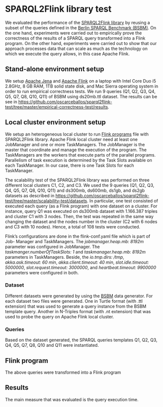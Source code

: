 # SPARQL2Flink library test
We evaluated the performance of the [SPARQL2Flink library](https://github.com/oscarceballos/sparql2flink) by reusing a subset of the queries defined in the [Berlin SPARQL Benchmark (BSBM)](http://wifo5-03.informatik.uni-mannheim.de/bizer/berlinsparqlbenchmark/). On the one hand, experiments were carried out to empirically prove the correctness of the results of a SPARQL query transformed into a Flink program. On the other hand, experiments were carried out to show that our approach processes data that can scale as much as the technology on which we execute the query allows, in this case Apache Flink.

## Stand-alone environment setup
We setup [Apache Jena](https://jena.apache.org) and [Apache Flink](https://flink.apache.org) on a laptop with Intel Core Duo i5 2.8GHz, 8 GB RAM, 1TB solid state disk, and Mac Sierra operating system in order to run empirical correctness tests. We run 9 queries (Q1, Q2, Q3, Q4, Q5, Q7, Q8, Q10, Q11) of BSBM using ds20mb.ttl dataset. The results can be see in https://github.com/oscarceballos/sparql2flink-test/tree/master/empirical-correctness-test/results.


## Local cluster environment setup
We setup an heterogeneous local cluster to run [Flink programs](https://github.com/oscarceballos/sparql2flink-test/tree/master/flink-programs) file with SPARQL2Flink library. Apache Flink local cluster need at least one JobManager and one or more TaskManagers. The JobManager is the master that coordinate and manage the execution of the program. The TaskManagers are the workers that execute parts of the parallel programs. Parallelism of task execution is determined by the Task Slots available on each TaskManager. In our case, there is one Task Slots for each TaskManager.

The scalability test of the SPARQL2Flink library was performed on three different local clusters C1, C2, and C3. We used the 9 queries (Q1, Q2, Q3, Q4, Q5, Q7, Q8, Q10, Q11) and ds300mb, ds600mb, ds1gb, and ds2gb datasets as described in https://github.com/oscarceballos/sparql2flink-test/tree/master/scalability-test/datasets. In particular, one test consisted of executed each query (as a Flink program) with one dataset on a cluster. For instance, query Q1 was executed on ds300mb dataset with 1.166.387 triples and cluster C1 with 3 nodes. Then, the test was repeated in the same way changing the dataset and the nodes number in the cluster (C2 with 6 nodes and C3 with 10 nodes). Hence, a total of 108 tests were conducted.

Flink’s configurations are done in the flink-conf.yaml file which is part of Job- Manager and TaskManagers. The *jobmanager.heap.mb: 8192m* parameter was configured in JobManager. The *taskmanger.numberOfTaskSlots: 1* and *taskmanager.heap.mb: 8192m* parameters in TaskManagers. Beside, the *io.tmp.dirs: /tmp*, *akka.ask.timeout: 60 min*, *akka.client.timeout: 40 min*, *slot.idle.timeout: 5000000*, *slot.request.timeout: 3000000*, and *heartbeat.timeout: 9900000* parameters were configured in both.

### Dataset
Different datasets were generated by using the [BSBM](http://wifo5-03.informatik.uni-mannheim.de/bizer/berlinsparqlbenchmark/) data generator. For each dataset two files were generated. One in Turtle format (with .ttl extension) that was used to generate a query instance from the BSBM template query. Another in N-Triples format (with .nt extension) that was used to probe the query on Apache Flink local cluster.

### Queries
Based on the dataset generated, the SPARQL queries templates Q1, Q2, Q3, Q4, Q5, Q7, Q8, Q10 and Q11 were instantiated.

## Flink program
The above queries were transformed into a Flink program

## Results
The main measure that was evaluated is the query execution time.
